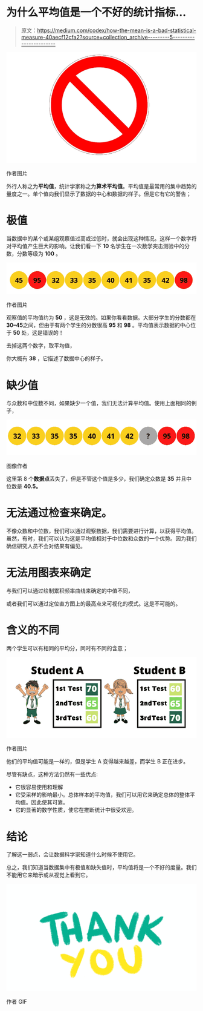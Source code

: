 # 为什么平均值是一个不好的统计指标…

> 原文：<https://medium.com/codex/how-the-mean-is-a-bad-statistical-measure-40aecf12cfa2?source=collection_archive---------5----------------------->

![](img/25f6f8fcd127dee662464c7137f10fb3.png)

作者图片

外行人称之为**平均值**，统计学家称之为**算术平均值**。平均值是最常用的集中趋势的量度之一。单个值向我们显示了数据的中心和数据的样子。但是它有它的警告；

# 极值

当数据中的某个或某组观察值过高或过低时，就会出现这种情况。这样一个数字将对平均值产生巨大的影响。让我们看一下 **10** 名学生在一次数学突击测验中的分数，分数等级为 **100** 。

![](img/5795b59b538feb26bebc98f26b0b3fa0.png)

作者图片

观察值的平均值约为 **50** ，这是无效的。如果你看看数据。大部分学生的分数都在**30–45**之间，但由于有两个学生的分数很高 **95** 和 **98** 。平均值表示数据的中心位于 **50** 处，这是错误的！

去掉这两个数字，取平均值，

你大概有 **38** ，它描述了数据中心的样子。

# 缺少值

与众数和中位数不同，如果缺少一个值，我们无法计算平均值。使用上面相同的例子，

![](img/bb94e0434300f43c56590d82ba2f9075.png)

图像作者

这里第 8 个**数据点**丢失了，但是不管这个值是多少，我们确定众数是 **35** 并且中位数是 **40.5。**

# 无法通过检查来确定。

不像众数和中位数，我们可以通过观察数据，我们需要进行计算，以获得平均值。虽然，有时，我们可以认为这是平均值相对于中位数和众数的一个优势。因为我们确信研究人员不会对结果有偏见。

# 无法用图表来确定

与我们可以通过绘制累积频率曲线来确定的中值不同，

或者我们可以通过定位直方图上的最高点来可视化的模式。这是不可能的。

# 含义的不同

两个学生可以有相同的平均分，同时有不同的含意；

![](img/e307d2faa5e721d6ca7a29f069c01527.png)

作者图片

他们的平均值可能是一样的，但是学生 A 变得越来越差，而学生 B 正在进步。

尽管有缺点，这种方法仍然有一些优点:

*   它很容易使用和理解
*   它受采样的影响最小。总体样本的平均值，我们可以用它来确定总体的整体平均值。因此使其可靠。
*   它的显著的数学性质，使它在推断统计中很受欢迎。

# 结论

了解这一弱点，会让数据科学家知道什么时候不使用它。

总之，我们知道当数据集中有极值和缺失值时，平均值将是一个不好的度量。我们不能用它来暗示或从视觉上看到它。

![](img/93a2ddaebe6ac44ee5b1ff07f246d8e9.png)

作者 GIF